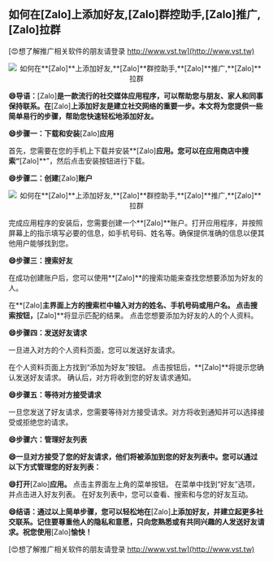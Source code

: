 ## **如何在**[Zalo]**上添加好友,**[Zalo]**群控助手,**[Zalo]**推广,**[Zalo]**拉群**

[😍想了解推广相关软件的朋友请登录 http://www.vst.tw](http://www.vst.tw)

 <center><img src="https://vst.tw/MP4/tuiguang/png/3.png" alt="如何在**[Zalo]**上添加好友,**[Zalo]**群控助手,**[Zalo]**推广,**[Zalo]**拉群"></center>

**😄导语：**[Zalo]**是一款流行的社交媒体应用程序，可以帮助您与朋友、家人和同事保持联系。在**[Zalo]**上添加好友是建立社交网络的重要一步。本文将为您提供一些简单易行的步骤，帮助您快速轻松地添加好友。**

**😄步骤一：下载和安装**[Zalo]**应用**

首先，您需要在您的手机上下载并安装**[Zalo]**应用。您可以在应用商店中搜索“**[Zalo]**”，然后点击安装按钮进行下载。

**😄步骤二：创建**[Zalo]**账户**

 <center><img src="https://vst.tw/MP4/tuiguang/png/6.png" alt="如何在**[Zalo]**上添加好友,**[Zalo]**群控助手,**[Zalo]**推广,**[Zalo]**拉群"></center>

完成应用程序的安装后，您需要创建一个**[Zalo]**账户。打开应用程序，并按照屏幕上的指示填写必要的信息，如手机号码、姓名等。确保提供准确的信息以便其他用户能够找到您。

**😄步骤三：搜索好友**

在成功创建账户后，您可以使用**[Zalo]**的搜索功能来查找您想要添加为好友的人。

在**[Zalo]**主界面上方的搜索栏中输入对方的姓名、手机号码或用户名。
点击搜索按钮，**[Zalo]**将显示匹配的结果。
点击您想要添加为好友的人的个人资料。

**😄步骤四：发送好友请求**

一旦进入对方的个人资料页面，您可以发送好友请求。

在个人资料页面上方找到“添加为好友”按钮。
点击按钮后，**[Zalo]**将提示您确认发送好友请求。
确认后，对方将收到您的好友请求通知。

**😄步骤五：等待对方接受请求**

一旦您发送了好友请求，您需要等待对方接受请求。对方将收到通知并可以选择接受或拒绝您的请求。

**😄步骤六：管理好友列表**

**😄一旦对方接受了您的好友请求，他们将被添加到您的好友列表中。您可以通过以下方式管理您的好友列表：**

**😄打开**[Zalo]**应用。**
点击主界面左上角的菜单按钮。
在菜单中找到“好友”选项，并点击进入好友列表。
在好友列表中，您可以查看、搜索和与您的好友互动。

**😄结语：通过以上简单步骤，您可以轻松地在**[Zalo]**上添加好友，并建立起更多社交联系。记住要尊重他人的隐私和意愿，只向您熟悉或有共同兴趣的人发送好友请求。祝您使用**[Zalo]**愉快！**

[😍想了解推广相关软件的朋友请登录 http://www.vst.tw](http://www.vst.tw)



